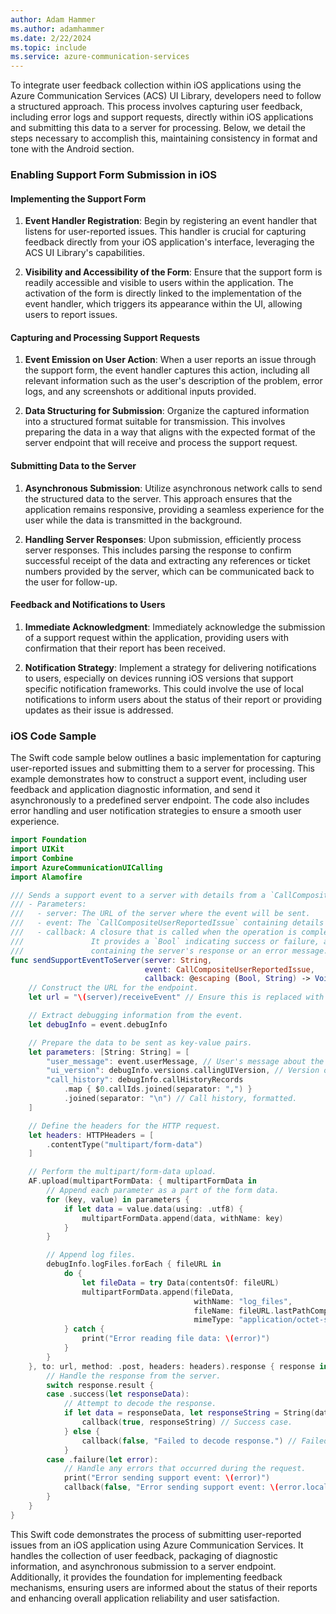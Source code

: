```yaml
---
author: Adam Hammer
ms.author: adamhammer
ms.date: 2/22/2024
ms.topic: include
ms.service: azure-communication-services
---
```


To integrate user feedback collection within iOS applications using the Azure Communication Services (ACS) UI Library, developers need to follow a structured approach. This process involves capturing user feedback, including error logs and support requests, directly within iOS applications and submitting this data to a server for processing. Below, we detail the steps necessary to accomplish this, maintaining consistency in format and tone with the Android section.

### Enabling Support Form Submission in iOS

#### Implementing the Support Form

1. **Event Handler Registration**: Begin by registering an event handler that listens for user-reported issues. This handler is crucial for capturing feedback directly from your iOS application's interface, leveraging the ACS UI Library's capabilities.

2. **Visibility and Accessibility of the Form**: Ensure that the support form is readily accessible and visible to users within the application. The activation of the form is directly linked to the implementation of the event handler, which triggers its appearance within the UI, allowing users to report issues.

#### Capturing and Processing Support Requests

1. **Event Emission on User Action**: When a user reports an issue through the support form, the event handler captures this action, including all relevant information such as the user's description of the problem, error logs, and any screenshots or additional inputs provided.

2. **Data Structuring for Submission**: Organize the captured information into a structured format suitable for transmission. This involves preparing the data in a way that aligns with the expected format of the server endpoint that will receive and process the support request.

#### Submitting Data to the Server

1. **Asynchronous Submission**: Utilize asynchronous network calls to send the structured data to the server. This approach ensures that the application remains responsive, providing a seamless experience for the user while the data is transmitted in the background.

2. **Handling Server Responses**: Upon submission, efficiently process server responses. This includes parsing the response to confirm successful receipt of the data and extracting any references or ticket numbers provided by the server, which can be communicated back to the user for follow-up.

#### Feedback and Notifications to Users

1. **Immediate Acknowledgment**: Immediately acknowledge the submission of a support request within the application, providing users with confirmation that their report has been received.

2. **Notification Strategy**: Implement a strategy for delivering notifications to users, especially on devices running iOS versions that support specific notification frameworks. This could involve the use of local notifications to inform users about the status of their report or providing updates as their issue is addressed.

### iOS Code Sample

The Swift code sample below outlines a basic implementation for capturing user-reported issues and submitting them to a server for processing. This example demonstrates how to construct a support event, including user feedback and application diagnostic information, and send it asynchronously to a predefined server endpoint. The code also includes error handling and user notification strategies to ensure a smooth user experience.


```swift
import Foundation
import UIKit
import Combine
import AzureCommunicationUICalling
import Alamofire

/// Sends a support event to a server with details from a `CallCompositeUserReportedIssue`.
/// - Parameters:
///   - server: The URL of the server where the event will be sent.
///   - event: The `CallCompositeUserReportedIssue` containing details about the issue reported by the user.
///   - callback: A closure that is called when the operation is complete.
///               It provides a `Bool` indicating success or failure, and a `String`
///               containing the server's response or an error message.
func sendSupportEventToServer(server: String,
                              event: CallCompositeUserReportedIssue,
                              callback: @escaping (Bool, String) -> Void) {
    // Construct the URL for the endpoint.
    let url = "\(server)/receiveEvent" // Ensure this is replaced with the actual server URL.

    // Extract debugging information from the event.
    let debugInfo = event.debugInfo

    // Prepare the data to be sent as key-value pairs.
    let parameters: [String: String] = [
        "user_message": event.userMessage, // User's message about the issue.
        "ui_version": debugInfo.versions.callingUIVersion, // Version of the calling UI.
        "call_history": debugInfo.callHistoryRecords
            .map { $0.callIds.joined(separator: ",") }
            .joined(separator: "\n") // Call history, formatted.
    ]

    // Define the headers for the HTTP request.
    let headers: HTTPHeaders = [
        .contentType("multipart/form-data")
    ]

    // Perform the multipart/form-data upload.
    AF.upload(multipartFormData: { multipartFormData in
        // Append each parameter as a part of the form data.
        for (key, value) in parameters {
            if let data = value.data(using: .utf8) {
                multipartFormData.append(data, withName: key)
            }
        }

        // Append log files.
        debugInfo.logFiles.forEach { fileURL in
            do {
                let fileData = try Data(contentsOf: fileURL)
                multipartFormData.append(fileData,
                                         withName: "log_files",
                                         fileName: fileURL.lastPathComponent,
                                         mimeType: "application/octet-stream")
            } catch {
                print("Error reading file data: \(error)")
            }
        }
    }, to: url, method: .post, headers: headers).response { response in
        // Handle the response from the server.
        switch response.result {
        case .success(let responseData):
            // Attempt to decode the response.
            if let data = responseData, let responseString = String(data: data, encoding: .utf8) {
                callback(true, responseString) // Success case.
            } else {
                callback(false, "Failed to decode response.") // Failed to decode.
            }
        case .failure(let error):
            // Handle any errors that occurred during the request.
            print("Error sending support event: \(error)")
            callback(false, "Error sending support event: \(error.localizedDescription)")
        }
    }
}
```

This Swift code demonstrates the process of submitting user-reported issues from an iOS application using Azure Communication Services. It handles the collection of user feedback, packaging of diagnostic information, and asynchronous submission to a server endpoint. Additionally, it provides the foundation for implementing feedback mechanisms, ensuring users are informed about the status of their reports and enhancing overall application reliability and user satisfaction.
